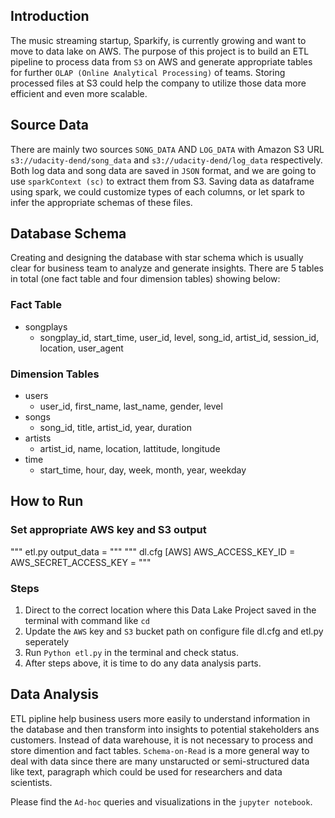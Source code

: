 ## Introduction
The music streaming startup, Sparkify, is currently growing and want to move to data lake on AWS. The purpose of this project is to build an ETL pipeline to process data from `S3` on AWS and generate appropriate tables for further `OLAP (Online Analytical Processing)` of teams. Storing processed files at S3
could help the company to utilize those data more efficient and even more scalable.

## Source Data
There are mainly two sources `SONG_DATA` AND `LOG_DATA` with Amazon S3 URL
`s3://udacity-dend/song_data` and `s3://udacity-dend/log_data` respectively. Both log data and song data
are saved in `JSON` format, and we are going to use `sparkContext (sc)` to extract them from S3. Saving data
as dataframe using spark, we could customize types of each columns, or let spark to infer the appropriate 
schemas of these files.

## Database Schema
Creating and designing the database with star schema which is usually clear for business team to analyze and generate insights. There are 5 tables in total (one fact table and four dimension tables) showing below:
### Fact Table
- songplays
    * songplay_id, start_time, user_id, level, song_id, artist_id, session_id, location, user_agent
### Dimension Tables
- users
    * user_id, first_name, last_name, gender, level
- songs
    * song_id, title, artist_id, year, duration
- artists
    * artist_id, name, location, lattitude, longitude
- time
    * start_time, hour, day, week, month, year, weekday

## How to Run
### Set appropriate AWS key and S3 output
"""
etl.py
output_data = <your S3 bucket path>
"""
"""
dl.cfg
[AWS]
AWS_ACCESS_KEY_ID = <your aws key>
AWS_SECRET_ACCESS_KEY = <your aws secret>
"""
### Steps
1. Direct to the correct location where this Data Lake Project saved in the terminal
with command like `cd`
2. Update the `AWS` key and `S3` bucket path on configure file dl.cfg and etl.py seperately
3. Run `Python etl.py` in the terminal and check status.
4. After steps above, it is time to do any data analysis parts.

## Data Analysis
ETL pipline help business users more easily to understand information in the database and then
transform into insights to potential stakeholders ans customers. Instead of data warehouse, it is not 
necessary to process and store dimention and fact tables. `Schema-on-Read` is a more general way to 
deal with data since there are many unstaructed or semi-structured data like text, paragraph which could be
used for researchers and data scientists.

Please find the `Ad-hoc` queries and visualizations in the `jupyter notebook`.



